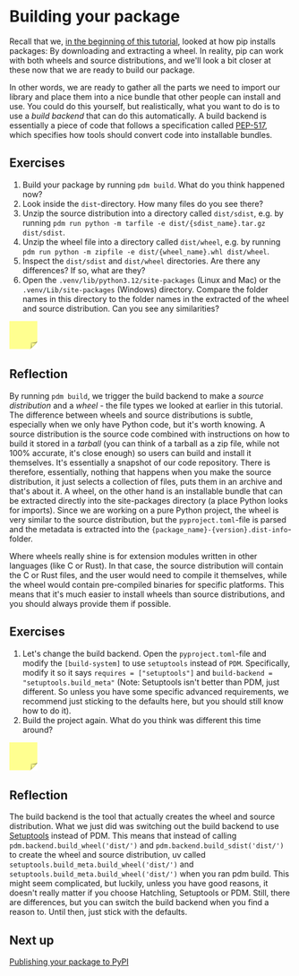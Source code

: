 # Building your package

Recall that we, [in the beginning of this tutorial](../01-introduction/02-pip-internals.md), looked at how pip installs packages: By downloading and extracting a wheel.
In reality, pip can work with both wheels and source distributions, and we'll look a bit closer at these now that we are ready to build our package.

In other words, we are ready to gather all the parts we need to import our library and place them into a nice bundle that other people can install and use.
You could do this yourself, but realistically, what you want to do is to use a *build backend* that can do this automatically.
A build backend is essentially a piece of code that follows a specification called [PEP-517](https://peps.python.org/pep-0517/), which specifies how tools should convert code into installable bundles.

## Exercises

1. Build your package by running `pdm build`. What do you think happened now?
2. Look inside the `dist`-directory. How many files do you see there?
3. Unzip the source distribution into a directory called `dist/sdist`, e.g. by running `pdm run python -m tarfile -e dist/{sdist_name}.tar.gz dist/sdist`.
4. Unzip the wheel file into a directory called `dist/wheel`, e.g. by running `pdm run python -m zipfile -e dist/{wheel_name}.whl dist/wheel`.
5. Inspect the `dist/sdist` and `dist/wheel` directories. Are there any differences? If so, what are they?
6. Open the `.venv/lib/python3.12/site-packages` (Linux and Mac) or the `.venv/Lib/site-packages` (Windows) directory. Compare the folder names in this directory to the folder names in the extracted of the wheel and source distribution. Can you see any similarities?

<img src="../../../assets/post_it_yellow.svg" alt="Illustration of a pink post it note" width="50px" />

## Reflection

By running `pdm build`, we trigger the build backend to make a *source distribution* and a *wheel* - the file types we looked at earlier in this tutorial.
The difference between wheels and source distributions is subtle, especially when we only have Python code, but it's worth knowing.
A source distribution is the source code combined with instructions on how to build it stored in a *tarball* (you can think of a tarball as a zip file, while not 100% accurate, it's close enough) so users can build and install it themselves.
It's essentially a snapshot of our code repository.
There is therefore, essentially, nothing that happens when you make the source distribution, it just selects a collection of files, puts them in an archive and that's about it.
A wheel, on the other hand is an installable bundle that can be extracted directly into the site-packages directory (a place Python looks for imports).
Since we are working on a pure Python project, the wheel is very similar to the source distribution, but the `pyproject.toml`-file is parsed and the metadata is extracted into the `{package_name}-{version}.dist-info`-folder.

Where wheels really shine is for extension modules written in other languages (like C or Rust).
In that case, the source distribution will contain the C or Rust files, and the user would need to compile it themselves, while the wheel would contain pre-compiled binaries for specific platforms.
This means that it's much easier to install wheels than source distributions, and you should always provide them if possible.

## Exercises

1. Let's change the build backend. Open the `pyproject.toml`-file and modify the `[build-system]` to use `setuptools` instead of `PDM`. Specifically, modify it so it says `requires = ["setuptools"]` and `build-backend = "setuptools.build_meta"` (Note: Setuptools isn't better than PDM, just different. So unless you have some specific advanced requirements, we recommend just sticking to the defaults here, but you should still know how to do it). 
2. Build the project again. What do you think was different this time around?

<img src="../../../assets/post_it_yellow.svg" alt="Illustration of a pink post it note" width="50px" />

## Reflection

The build backend is the tool that actually creates the wheel and source distribution.
What we just did was switching out the build backend to use [Setuptools](https://setuptools.pypa.io/en/latest/setuptools.html) instead of PDM.
This means that instead of calling `pdm.backend.build_wheel('dist/')` and `pdm.backend.build_sdist('dist/')` to create the wheel and source distribution, uv called `setuptools.build_meta.build_wheel('dist/')` and `setuptools.build_meta.build_wheel('dist/')` when you ran pdm build.
This might seem complicated, but luckily, unless you have good reasons, it doesn't really matter if you choose Hatchling, Setuptools or PDM.
Still, there are differences, but you can switch the build backend when you find a reason to.
Until then, just stick with the defaults.

## Next up
[Publishing your package to PyPI](./12-publishing-packages.md)
